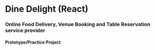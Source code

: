 # Dine Delight (React)

### Online Food Delivery, Venue Booking and Table Reservation service provider

#### Prototype/Practice Project

